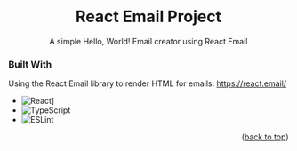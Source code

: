 <!-- Improved compatibility of back to top link: See: https://github.com/othneildrew/Best-README-Template/pull/73 -->
<a name="readme-top"></a>

<!-- PROJECT LOGO -->
<br />
<div align="center">

  <h1 align="center">React Email Project</h1>

  <p align="center">
    A simple Hello, World! Email creator using React Email
    <br />
  </p>
</div>

<!-- ABOUT THE PROJECT -->
### Built With

Using the React Email library to render HTML for emails: https://react.email/

* ![React](https://img.shields.io/badge/react-%2320232a.svg?style=for-the-badge&logo=react&logoColor=%2361DAFB)]
* ![TypeScript](https://img.shields.io/badge/typescript-%23007ACC.svg?style=for-the-badge&logo=typescript&logoColor=white)
* ![ESLint](https://img.shields.io/badge/ESLint-4B3263?style=for-the-badge&logo=eslint&logoColor=white)

<p align="right">(<a href="#readme-top">back to top</a>)</p>
